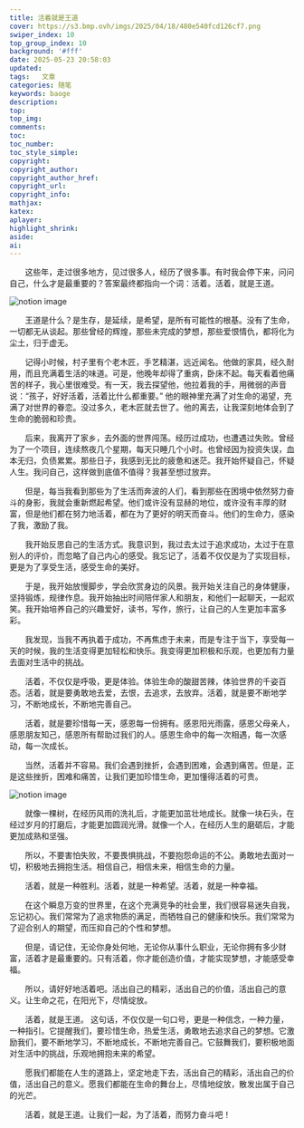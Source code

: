```yaml
---
title: 活着就是王道
cover: https://s3.bmp.ovh/imgs/2025/04/18/480e540fcd126cf7.png
swiper_index: 10
top_group_index: 10
background: '#fff'
date: 2025-05-23 20:58:03
updated:
tags:   文章
categories: 随笔
keywords: baoge
description:
top:  
top_img:    
comments:
toc:
toc_number:
toc_style_simple:
copyright:
copyright_author:
copyright_author_href:
copyright_url:
copyright_info:
mathjax:
katex:
aplayer:
highlight_shrink:
aside:
ai:
---
```

&nbsp;&nbsp;&nbsp;&nbsp;&nbsp;&nbsp;&nbsp;这些年，走过很多地方，见过很多人，经历了很多事。有时我会停下来，问问自己，什么才是最重要的？答案最终都指向一个词：活着。活着，就是王道。

![notion image](https://image.pollinations.ai/prompt/person%20walking%20sunny%20path%20lush%20green%20field%20impressionistic%20painting%20vibrant%20alive?t=1d558036-0878-802e-aa4f-dd75eacbd2a6)

&nbsp;&nbsp;&nbsp;&nbsp;&nbsp;&nbsp;&nbsp;王道是什么？是生存，是延续，是希望，是所有可能性的根基。没有了生命，一切都无从谈起。那些曾经的辉煌，那些未完成的梦想，那些爱恨情仇，都将化为尘土，归于虚无。

&nbsp;&nbsp;&nbsp;&nbsp;&nbsp;&nbsp;&nbsp;记得小时候，村子里有个老木匠，手艺精湛，远近闻名。他做的家具，经久耐用，而且充满着生活的味道。可是，他晚年却得了重病，卧床不起。每天看着他痛苦的样子，我心里很难受。有一天，我去探望他，他拉着我的手，用微弱的声音说：“孩子，好好活着，活着比什么都重要。” 他的眼神里充满了对生命的渴望，充满了对世界的眷恋。没过多久，老木匠就去世了。他的离去，让我深刻地体会到了生命的脆弱和珍贵。

&nbsp;&nbsp;&nbsp;&nbsp;&nbsp;&nbsp;&nbsp;后来，我离开了家乡，去外面的世界闯荡。经历过成功，也遭遇过失败。曾经为了一个项目，连续熬夜几个星期，每天只睡几个小时。也曾经因为投资失误，血本无归，负债累累。那些日子，我感到无比的疲惫和迷茫。我开始怀疑自己，怀疑人生。我问自己，这样做到底值不值得？我甚至想过放弃。

&nbsp;&nbsp;&nbsp;&nbsp;&nbsp;&nbsp;&nbsp;但是，每当我看到那些为了生活而奔波的人们，看到那些在困境中依然努力奋斗的身影，我就会重新燃起希望。他们或许没有显赫的地位，或许没有丰厚的财富，但是他们都在努力地活着，都在为了更好的明天而奋斗。他们的生命力，感染了我，激励了我。

&nbsp;&nbsp;&nbsp;&nbsp;&nbsp;&nbsp;&nbsp;我开始反思自己的生活方式。我意识到，我过去太过于追求成功，太过于在意别人的评价，而忽略了自己内心的感受。我忘记了，活着不仅仅是为了实现目标，更是为了享受生活，感受生命的美好。

&nbsp;&nbsp;&nbsp;&nbsp;&nbsp;&nbsp;&nbsp;于是，我开始放慢脚步，学会欣赏身边的风景。我开始关注自己的身体健康，坚持锻炼，规律作息。我开始抽出时间陪伴家人和朋友，和他们一起聊天，一起欢笑。我开始培养自己的兴趣爱好，读书，写作，旅行，让自己的人生更加丰富多彩。

&nbsp;&nbsp;&nbsp;&nbsp;&nbsp;&nbsp;&nbsp;我发现，当我不再执着于成功，不再焦虑于未来，而是专注于当下，享受每一天的时候，我的生活变得更加轻松和快乐。我变得更加积极和乐观，也更加有力量去面对生活中的挑战。

&nbsp;&nbsp;&nbsp;&nbsp;&nbsp;&nbsp;&nbsp;活着，不仅仅是呼吸，更是体验。体验生命的酸甜苦辣，体验世界的千姿百态。活着，就是要勇敢地去爱，去恨，去追求，去放弃。活着，就是要不断地学习，不断地成长，不断地完善自己。

&nbsp;&nbsp;&nbsp;&nbsp;&nbsp;&nbsp;&nbsp;活着，就是要珍惜每一天，感恩每一份拥有。感恩阳光雨露，感恩父母亲人，感恩朋友知己，感恩所有帮助过我们的人。感恩生命中的每一次相遇，每一次感动，每一次成长。

&nbsp;&nbsp;&nbsp;&nbsp;&nbsp;&nbsp;&nbsp;当然，活着并不容易。我们会遇到挫折，会遇到困难，会遇到痛苦。但是，正是这些挫折，困难和痛苦，让我们更加珍惜生命，更加懂得活着的可贵。

![notion image](https://image.pollinations.ai/prompt/green%20sprout%20cracked%20earth%20sunlight%20hope%20perseverance%20life?t=1d558036-0878-80c5-a62c-d78d6d6f03f7)

&nbsp;&nbsp;&nbsp;&nbsp;&nbsp;&nbsp;&nbsp;就像一棵树，在经历风雨的洗礼后，才能更加茁壮地成长。就像一块石头，在经过岁月的打磨后，才能更加圆润光滑。就像一个人，在经历人生的磨砺后，才能更加成熟和坚强。

&nbsp;&nbsp;&nbsp;&nbsp;&nbsp;&nbsp;&nbsp;所以，不要害怕失败，不要畏惧挑战，不要抱怨命运的不公。勇敢地去面对一切，积极地去拥抱生活。相信自己，相信未来，相信生命的力量。

&nbsp;&nbsp;&nbsp;&nbsp;&nbsp;&nbsp;&nbsp;活着，就是一种胜利。活着，就是一种希望。活着，就是一种幸福。

&nbsp;&nbsp;&nbsp;&nbsp;&nbsp;&nbsp;&nbsp;在这个瞬息万变的世界里，在这个充满竞争的社会里，我们很容易迷失自我，忘记初心。我们常常为了追求物质的满足，而牺牲自己的健康和快乐。我们常常为了迎合别人的期望，而压抑自己的个性和梦想。

&nbsp;&nbsp;&nbsp;&nbsp;&nbsp;&nbsp;&nbsp;但是，请记住，无论你身处何地，无论你从事什么职业，无论你拥有多少财富，活着才是最重要的。只有活着，你才能创造价值，才能实现梦想，才能感受幸福。

&nbsp;&nbsp;&nbsp;&nbsp;&nbsp;&nbsp;&nbsp;所以，请好好地活着吧。活出自己的精彩，活出自己的价值，活出自己的意义。让生命之花，在阳光下，尽情绽放。

&nbsp;&nbsp;&nbsp;&nbsp;&nbsp;&nbsp;&nbsp;活着，就是王道。 这句话，不仅仅是一句口号，更是一种信念，一种力量，一种指引。它提醒我们，要珍惜生命，热爱生活，勇敢地去追求自己的梦想。它激励我们，要不断地学习，不断地成长，不断地完善自己。它鼓舞我们，要积极地面对生活中的挑战，乐观地拥抱未来的希望。

&nbsp;&nbsp;&nbsp;&nbsp;&nbsp;&nbsp;&nbsp;愿我们都能在人生的道路上，坚定地走下去，活出自己的精彩，活出自己的价值，活出自己的意义。愿我们都能在生命的舞台上，尽情地绽放，散发出属于自己的光芒。

&nbsp;&nbsp;&nbsp;&nbsp;&nbsp;&nbsp;&nbsp;活着，就是王道。让我们一起，为了活着，而努力奋斗吧！
